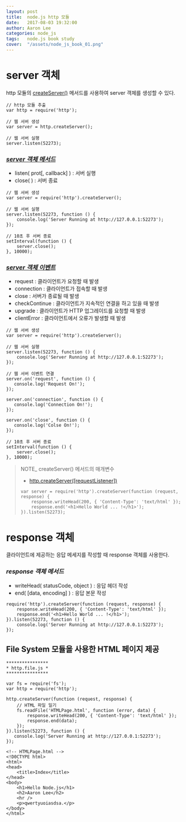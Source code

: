 ```yaml
---
layout: post
title:  node.js http 모듈
date:   2017-08-03 19:32:00
author: Aaron Lee
categories: node_js
tags:	node.js book study
cover:  "/assets/node_js_book_01.png"
---
```


# server 객체
http 모듈의 [createServer()](https://nodejs.org/api/http.html#http_http_createserver_requestlistener) 메서드를 사용하여 server 객체를 생성할 수 있다.
```
// http 모듈 추출
var http = require('http');

// 웹 서버 생성
var server = http.createServer();

// 웹 서버 실행
server.listen(52273);
```

### *[server 객체 메서드](https://nodejs.org/api/http.html#http_class_http_server)*
- listen( prot[, callback] ) : 서버 실행
- close( ) : 서버 종료

```
// 웹 서버 생성
var server = require('http').createServer();

// 웹 서버 실행
server.listen(52273, function () {
    console.log('Server Running at http://127.0.0.1:52273');
});

// 10초 후 서버 종료
setInterval(function () {
    server.close();
}, 10000);
```

### *[server 객체 이벤트](https://nodejs.org/api/http.html#http_class_http_server)*
- request : 클라이언트가 요청할 때 발생
- connection : 클라이언트가 접속할 때 발생
- close : 서버가 종료될 때 발생
- checkContinue : 클라이언트가 지속적인 연결을 하고 있을 때 발생
- upgrade : 클라이언트가 HTTP 업그레이드를 요청할 때 발생
- clientError : 클라이언트에서 오류가 발생할 때 발생

```
// 웹 서버 생성
var server = require('http').createServer();

// 웹 서버 실행
server.listen(52273, function () {
    console.log('Server Running at http://127.0.0.1:52273');
});

// 웹 서버 이벤트 연결
server.on('request', function () {
   console.log('Request On!'); 
});

server.on('connection', function () {
   console.log('Connection On!'); 
});

server.on('close', function () {
   console.log('Colse On!'); 
});

// 10초 후 서버 종료
setInterval(function () {
    server.close();
}, 10000);
```

> NOTE_ createServer() 메서드의 매개변수
> - [http.createServer([requestListener])](https://nodejs.org/api/http.html#http_http_createserver_requestlistener)
> ```
> var server = require('http').createServer(function (request, response) {
>     response.writeHead(200, { 'Content-Type': 'text/html' });
>     response.end('<h1>Hello World ... !</h1>');
> }).listen(52273);
> ```

# response 객체
클라이언트에 제공하는 응답 메세지를 작성할 때 response 객체를 사용한다.
### *response 객체 메서드*
- writeHead( statusCode, object ) : 응답 헤더 작성
- end( [data, encoding] ) : 응답 본문 작성

```
require('http').createServer(function (request, response) {
    response.writeHead(200, { 'Content-Type': 'text/html' });
    response.end('<h1>Hello World ... !</h1>');
}).listen(52273, function () {
    console.log('Server Running at http://127.0.0.1:52273');
});
```

## File System 모듈을 사용한 HTML 페이지 제공
```
****************
* http.file.js *
****************

var fs = require('fs');
var http = require('http');

http.createServer(function (request, response) {
    // HTML 파일 일기
    fs.readFile('HTMLPage.html', function (error, data) {
        response.writeHead(200, { 'Content-Type': 'text/html' });
        response.end(data);
    });
}).listen(52273, function () {
   console.log('Server Running at http://127.0.0.1:52273');
});
```
```
<!-- HTMLPage.html -->
<!D0CTYPE html>
<html>
<head>
    <title>Index</title>
</head>
<body>
    <h1>Hello Node.js</h1>
    <h2>Aaron Lee</h2>
    <hr />
    <p>qwertyuoiasdsa.</p>
</body>
</html>
```